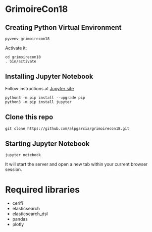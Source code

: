 # GrimoireCon18

## Creating Python Virtual Environment
```
pyvenv grimoirecon18
```

Activate it:
```
cd grimoirecon18
. bin/activate
```

## Installing Jupyter Notebook

Follow instructions at [Jupyter site](http://jupyter.org/install)

```
python3 -m pip install --upgrade pip
python3 -m pip install jupyter
```

## Clone this repo
```
git clone https://github.com/alpgarcia/grimoirecon18.git
```

## Starting Jupyter Notebook
```
jupyter notebook
```

It will start the server and open a new tab within your current browser session.

# Required libraries
* cerifi
* elasticsearch
* elasticsearch_dsl
* pandas
* plotly
